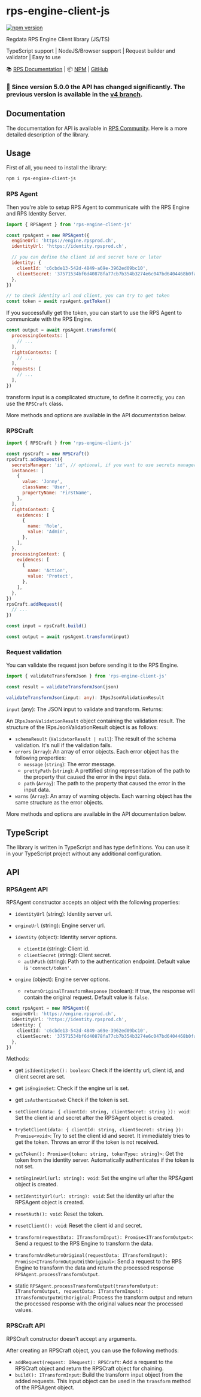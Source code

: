 # rps-engine-client-js
[![npm version](https://badge.fury.io/js/rps-engine-client-js.svg)](https://badge.fury.io/js/rps-engine-client-js)

Regdata RPS Engine Client library (JS/TS)

TypeScript support | NodeJS/Browser support | Request builder and validator | Easy to use

📚 [RPS Documentation](https://community.rpsprod.ch/library) | 📦 [NPM](https://www.npmjs.com/package/rps-engine-client-js) | [GitHub](https://github.com/RegdataSA/rps-engine-client-js)


### 🚨 **Since version 5.0.0 the API has changed significantly. The previous version is available in the [v4 branch](https://www.npmjs.com/package/rps-engine-client-js/v/4.0.0).**


## Documentation

The documentation for API is available in [RPS Community](https://community.rpsprod.ch/library). Here is a more detailed description of the library.

## Usage

First of all, you need to install the library:

```sh
npm i rps-engine-client-js
```

### RPS Agent

Then you're able to setup RPS Agent to communicate with the RPS Engine and RPS Identity Server.

```js
import { RPSAgent } from 'rps-engine-client-js'

const rpsAgent = new RPSAgent({
  engineUrl: 'https://engine.rpsprod.ch',
  identityUrl: 'https://identity.rpsprod.ch',

  // you can define the client id and secret here or later
  identity: {
    clientId: 'c6cbde13-542d-4849-a69e-3962ed09bc10',
    clientSecret: '37571534bf6d40878fa77cb7b354b3274e6c047bd6404468b0fa2345cb7ebe61',
  },
})

// to check identity url and client, you can try to get token
const token = await rpsAgent.getToken()
```

If you successfully get the token, you can start to use the RPS Agent to communicate with the RPS Engine.

```js
const output = await rpsAgent.transform({
  processingContexts: [
    // ...
  ],
  rightsContexts: [
    // ...
  ],
  requests: [
    // ...
  ],
})
```

transform input is a complicated structure, to define it correctly, you can use the `RPSCraft` class.

More methods and options are available in the API documentation below.

### RPSCraft

```js
import { RPSCraft } from 'rps-engine-client-js'

const rpsCraft = new RPSCraft()
rpsCraft.addRequest({
  secretsManager: 'id', // optional, if you want to use secrets manager
  instances: [
    {
      value: 'Jonny',
      className: 'User',
      propertyName: 'FirstName',
    },
  ],
  rightsContext: {
    evidences: [
      {
        name: 'Role',
        value: 'Admin',
      },
    ],
  },
  processingContext: {
    evidences: [
      {
        name: 'Action',
        value: 'Protect',
      },
    ],
  },
})
rpsCraft.addRequest({
  // ...
})

const input = rpsCraft.build()

const output = await rpsAgent.transform(input)
```


### Request validation

You can validate the request json before sending it to the RPS Engine.

```js
import { validateTransformJson } from 'rps-engine-client-js'

const result = validateTransformJson(json)
```

```ts
validateTransformJson(input: any): IRpsJsonValidationResult
```

`input` (any): The JSON input to validate and transform.
Returns:

An `IRpsJsonValidationResult` object containing the validation result. The structure of the IRpsJsonValidationResult object is as follows:

- `schemaResult` (`ValidatorResult | null`): The result of the schema validation. It's null if the validation fails.
- `errors` (`Array`): An array of error objects. Each error object has the following properties:
  - `message` (`string`): The error message.
  - `prettyPath` (`string`): A prettified string representation of the path to the property that caused the error in the input data.
  - `path` (`Array`): The path to the property that caused the error in the input data.
- `warns` (`Array`): An array of warning objects. Each warning object has the same structure as the error objects.


More methods and options are available in the API documentation below.

## TypeScript

The library is written in TypeScript and has type definitions. You can use it in your TypeScript project without any additional configuration.


## API

### RPSAgent API

RPSAgent constructor accepts an object with the following properties:

- `identityUrl` (string): Identity server url.
- `engineUrl` (string): Engine server url.
- `identity` (object): Identity server options.
  - `clientId` (string): Client id.
  - `clientSecret` (string): Client secret.
  - `authPath` (string): Path to the authentication endpoint. Default value is `'connect/token'`.
 
- `engine` (object): Engine server options.
  - `returnOriginalTransformResponse` (boolean): If true, the response will contain the original request. Default value is `false`.

```ts
const rpsAgent = new RPSAgent({
  engineUrl: 'https://engine.rpsprod.ch',
  identityUrl: 'https://identity.rpsprod.ch',
  identity: {
    clientId: 'c6cbde13-542d-4849-a69e-3962ed09bc10',
    clientSecret: '37571534bf6d40878fa77cb7b354b3274e6c047bd6404468b0fa2345cb7ebe61',
  },
})
```

Methods:

- get `isIdentitySet(): boolean`: Check if the identity url, client id, and client secret are set.

- get `isEngineSet`: Check if the engine url is set.

- get `isAuthenticated`: Check if the token is set.

- `setClient(data: { clientId: string, clientSecret: string }): void`: Set the client id and secret after the RPSAgent object is created.
  
- `trySetClient(data: { clientId: string, clientSecret: string }): Promise<void>`: Try to set the client id and secret. It immediately tries to get the token. Throws an error if the token is not received.

- `getToken(): Promise<{token: string, tokenType: string}>`: Get the token from the identity server. Automatically authenticates if the token is not set.

- `setEngineUrl(url: string): void`: Set the engine url after the RPSAgent object is created.

- `setIdentityUrl(url: string): void`: Set the identity url after the RPSAgent object is created.

- `resetAuth(): void`: Reset the token.

- `resetClient(): void`: Reset the client id and secret.

- `transform(requestData: ITransformInput): Promise<ITransformOutput>`: Send a request to the RPS Engine to transform the data.

- `transformAndReturnOriginal(requestData: ITransformInput): Promise<ITransformOutputWithOriginal>`: Send a request to the RPS Engine to transform the data and return the processed response `RPSAgent.processTransformOutput`.


- static `RPSAgent.processTransformOutput(transformOutput: ITransformOutput, requestData: ITransformInput): ITransformOutputWithOriginal`: Process the transform output and return the processed response with the original values near the processed values.


### RPSCraft API

RPSCraft constructor doesn't accept any arguments.

After creating an RPSCraft object, you can use the following methods:

- `addRequest(request: IRequest): RPSCraft`: Add a request to the RPSCraft object and return the RPSCraft object for chaining.
- `build(): ITransformInput`: Build the transform input object from the added requests. This input object can be used in the `transform` method of the RPSAgent object.
